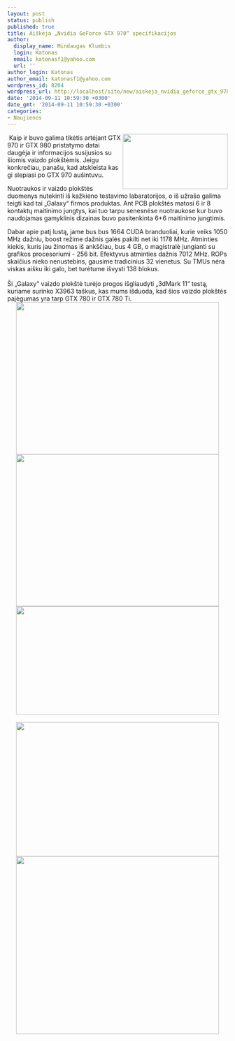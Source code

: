 ```yaml
---
layout: post
status: publish
published: true
title: Aiškėja „Nvidia GeForce GTX 970“ specifikacijos
author:
  display_name: Mindaugas Klumbis
  login: Katonas
  email: katonasf1@yahoo.com
  url: ''
author_login: Katonas
author_email: katonasf1@yahoo.com
wordpress_id: 8204
wordpress_url: http://localhost/site/new/aiskeja_nvidia_geforce_gtx_970_specifikacijos_/
date: '2014-09-11 10:59:30 +0300'
date_gmt: '2014-09-11 10:59:30 +0300'
categories:
- Naujienos
---
```

<p>
	<img alt="" src="http://technews.lt/userfiles/Galaxy-GeForce-GTX-970-GC-4GB-4-850x446.jpg" style="width: 240px; height: 126px; float: right;" />&nbsp;Kaip ir buvo galima tikėtis artėjant GTX 970 ir GTX 980 pristatymo datai daugėja ir informacijos susijusios su &scaron;iomis vaizdo plok&scaron;tėmis. Jeigu konkrečiau, pana&scaron;u, kad atskleista kas gi slepiasi po GTX 970 au&scaron;intuvu.</p>
<p>
	Nuotraukos ir vaizdo plok&scaron;tės duomenys nutekinti i&scaron; kažkieno testavimo labaratorijos, o i&scaron; užra&scaron;o galima teigti kad tai &bdquo;Galaxy&ldquo; firmos produktas. Ant PCB plok&scaron;tės matosi 6 ir 8 kontaktų maitinimo jungtys, kai tuo tarpu senesnėse nuotraukose kur buvo naudojamas gamyklinis dizainas buvo pasitenkinta 6+6 maitinimo jungtimis.&nbsp;</p>
<div>
	Dabar apie patį lustą, jame bus bus 1664 CUDA branduoliai, kurie veiks 1050 MHz dažniu, boost režime dažnis galės pakilti net iki 1178 MHz. Atminties kiekis, kuris jau žinomas i&scaron; ank&scaron;čiau, bus 4 GB, o magistralė jungianti su grafikos procesoriumi - 256 bit. Efektyvus atminties dažnis 7012 MHz. ROPs skaičius nieko nenustebins, gausime tradicinius 32 vienetus. Su TMUs nėra viskas ai&scaron;ku iki galo, bet turėtume i&scaron;vysti 138 blokus.</div>
<div>
	&nbsp;</div>
<div>
	&Scaron;i &bdquo;Galaxy&ldquo; vaizdo plok&scaron;tė turėjo progos i&scaron;gliaudyti &bdquo;3dMark 11&ldquo; testą, kuriame surinko X3963 ta&scaron;kus, kas mums i&scaron;duoda, kad &scaron;ios vaizdo plok&scaron;tės pajėgumas yra tarp GTX 780 ir GTX 780 Ti.</div>
<div style="text-align: center;">
	<img alt="" src="http://technews.lt/userfiles/Galaxy-GeForce-GTX-970-GC-4GB-1.jpg" style="width: 464px; height: 348px;" /></div>
<div style="text-align: center;">
	<img alt="" src="http://technews.lt/userfiles/Galaxy-GeForce-GTX-970-GC-4GB-2.jpg" style="width: 464px; height: 348px;" /></div>
<div style="text-align: center;">
	<img alt="" src="http://technews.lt/userfiles/Galaxy-GeForce-GTX-970-GC-4GB-3-850x455.jpg" style="width: 464px; height: 248px;" /></div>
<div style="text-align: center;">
	&nbsp;</div>
<div style="text-align: center;">
	<img alt="" src="http://technews.lt/userfiles/NVIDIA-GeForce-GTX-980-GPUZ.png" style="width: 464px; height: 307px;" /></div>
<div style="text-align: center;">
	<img alt="" src="http://technews.lt/userfiles/NVIDIA-GeForce-GTX-980-3DMar11-Extreme.png" style="width: 464px; height: 407px;" /></div>
